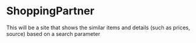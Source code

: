 # ShoppingPartner
This will be a site that shows the similar items and details (such as prices, source) based on a search parameter
